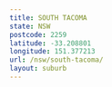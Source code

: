```yaml
---
title: SOUTH TACOMA
state: NSW
postcode: 2259
latitude: -33.208801
longitude: 151.377213
url: /nsw/south-tacoma/
layout: suburb
---
```

